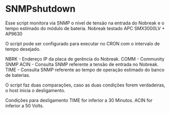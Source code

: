 # SNMPshutdown

Esse script monitora via SNMP o nível de tensão na entrada do Nobreak e o tempo estimado do módulo de bateria.
Nobreak testado APC SMX3000LV + AP9630

O script pode ser configurado para executar no CRON com o intervalo de tempo desejado.

NBRK - Endereço IP da placa de gerência do Nobreak.
COMM - Community SNMP
ACIN - Consulta SNMP referente a tensão de entrada no Nobreak.
TIME - Consulta SNMP referente ao tempo de operação estimado do banco de baterias.

O script faz duas comparações, caso as duas condições forem verdadeiras, o host inicia o desligamento.

Condições para desligamento
TIME for inferior a 30 Minutos.
ACIN for inferior a 50 Volts.

